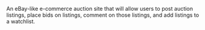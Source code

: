 An eBay-like e-commerce auction site that will allow users to post auction listings, place bids on listings, comment on those listings, and add listings to a watchlist.
